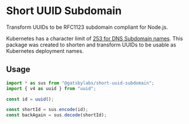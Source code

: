 # Short UUID Subdomain

Transform UUIDs to be RFC1123 subdomain compliant for Node.js.

Kubernetes has a character limit of [253 for DNS Subdomain names](https://kubernetes.io/docs/concepts/overview/working-with-objects/names/#dns-subdomain-names).
This package was created to shorten and transform UUIDs to be usable as Kubernetes deployment names.

## Usage

```js
import * as sus from "@gatsbylabs/short-uuid-subdomain";
import { v4 as uuid } from "uuid";

const id = uuid();

const shortId = sus.encode(id);
const backAgain = sus.decode(shortId);
```

